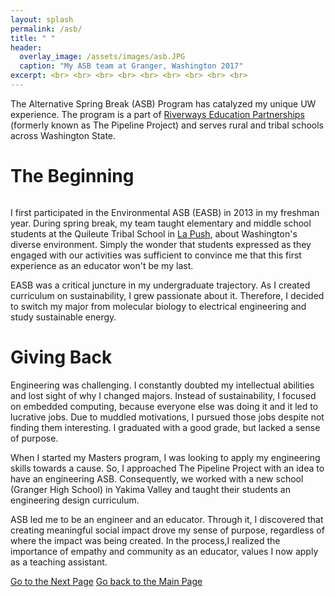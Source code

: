 ```yaml
---
layout: splash
permalink: /asb/
title: " "
header:
  overlay_image: /assets/images/asb.JPG 
  caption: "My ASB team at Granger, Washington 2017"
excerpt: <br> <br> <br> <br> <br> <br> <br> <br> <br> 
---
```

 


The Alternative Spring Break (ASB) Program has catalyzed my unique UW experience. The program is a part of <a href = "https://expd.uw.edu/riverways/rural-tribal/">Riverways Education Partnerships </a> (formerly known as The Pipeline Project) and serves rural and tribal schools across Washington State. 

<h1>The Beginning</h1>

<figure style="width: 500px" class="align-right">
  <img src="{{ site.url }}{{ site.baseurl }}/assets/images/asb_1317.png" alt="">
</figure>

I first participated in the Environmental ASB (EASB) in 2013 in my freshman year. During spring break, my team taught elementary and middle school students at the Quileute Tribal School in <a href = "https://en.wikipedia.org/wiki/La_Push,_Washington">La Push</a>, about Washington's diverse environment. Simply the wonder that students expressed as they engaged with our activities was sufficient to convince me that this first experience as an educator won't be my last.

EASB was a critical juncture in my undergraduate trajectory. As I created curriculum on sustainability, I grew passionate about it. Therefore, I decided to switch my major from molecular biology to electrical engineering and study sustainable energy.

<h1>Giving Back</h1>

Engineering was challenging. I constantly doubted my intellectual abilities and lost sight of why I changed majors. Instead of sustainability, I focused on embedded computing, because everyone else was doing it and it led to lucrative jobs. Due to muddled motivations, I pursued those jobs despite not finding them interesting. I graduated with a good grade, but lacked a sense of purpose. 

When I started my Masters program, I was looking to apply my engineering skills towards a cause. So, I approached The Pipeline Project with an idea to have an engineering ASB. Consequently, we worked with a new school (Granger High School) in Yakima Valley and taught their students an engineering design curriculum.

ASB led me to be an engineer and an educator. Through it, I discovered that creating meaningful social impact drove my sense of purpose, regardless of where the impact was being created. In the process,I realized the importance of empathy and community as an educator, values I now apply as a teaching assistant. 

<a href="https://shruti-misra.github.io/husky100/" class="btn btn--success">Go to the Next Page</a>
<a href="https://shruti-misra.github.io/husky100/" class="btn btn--info">Go back to the Main Page</a>
